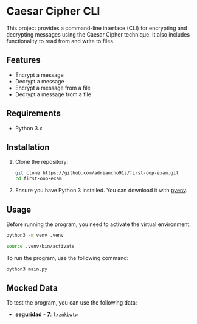 # Caesar Cipher CLI

This project provides a command-line interface (CLI) for encrypting and decrypting messages using the Caesar Cipher technique. It also includes functionality to read from and write to files.

## Features

- Encrypt a message
- Decrypt a message
- Encrypt a message from a file
- Decrypt a message from a file

## Requirements

- Python 3.x

## Installation

1. Clone the repository:
    ```sh
    git clone https://github.com/adriancho91s/first-oop-exam.git
    cd first-oop-exam
    ```

2. Ensure you have Python 3 installed. You can download it with [pyenv](https://github.com/pyenv/pyenv).

## Usage

Before running the program, you need to activate the virtual environment:
```sh
python3 -m venv .venv

source .venv/bin/activate
```

To run the program, use the following command:
```sh
python3 main.py
```


## Mocked Data

To test the program, you can use the following data:

- **seguridad** - **7**: `lxznkbwtw`